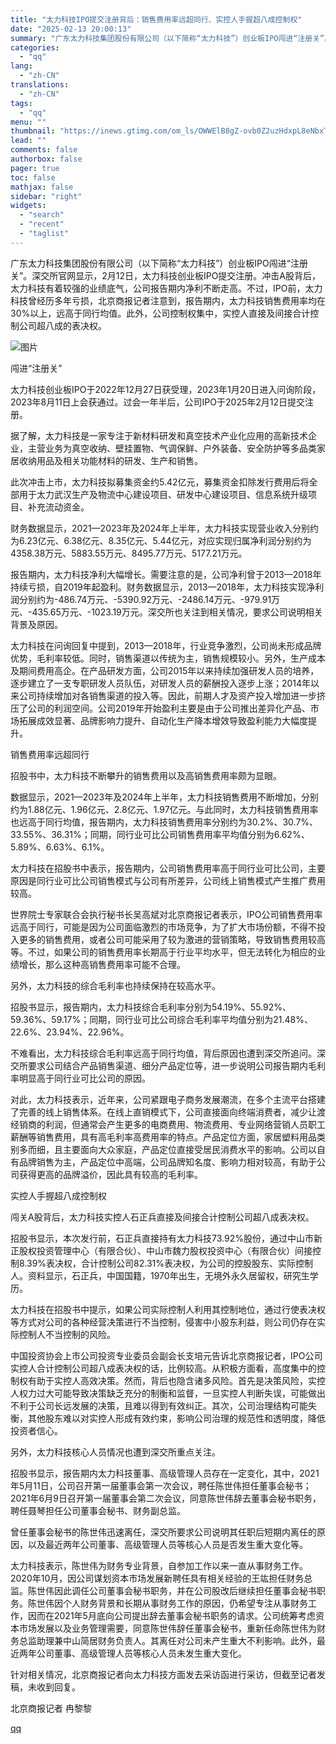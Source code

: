```yaml
---
title: "太力科技IPO提交注册背后：销售费用率远超同行、实控人手握超八成控制权"
date: "2025-02-13 20:00:13"
summary: "广东太力科技集团股份有限公司（以下简称“太力科技”）创业板IPO闯进“注册关”。深交所官网显示，2月..."
categories:
  - "qq"
lang:
  - "zh-CN"
translations:
  - "zh-CN"
tags:
  - "qq"
menu: ""
thumbnail: "https://inews.gtimg.com/om_ls/OWWElB8gZ-ovb0Z2uzHdxpL8eNbxT14qWYC1h9e6O6CTsAA_640360/0"
lead: ""
comments: false
authorbox: false
pager: true
toc: false
mathjax: false
sidebar: "right"
widgets:
  - "search"
  - "recent"
  - "taglist"
---
```


广东太力科技集团股份有限公司（以下简称“太力科技”）创业板IPO闯进“注册关”。深交所官网显示，2月12日，太力科技创业板IPO提交注册。冲击A股背后，太力科技有着较强的业绩底气，公司报告期内净利不断走高。不过，IPO前，太力科技曾经历多年亏损，北京商报记者注意到，报告期内，太力科技销售费用率均在30%以上，远高于同行均值。此外，公司控制权集中，实控人直接及间接合计控制公司超八成的表决权。

![图片](https://inews.gtimg.com/om_bt/OnGk--V58VC_EnihwofPWK4zvCna61xjSv1dl-SqxFbfQAA/641)

闯进“注册关”

太力科技创业板IPO于2022年12月27日获受理，2023年1月20日进入问询阶段，2023年8月11日上会获通过。过会一年半后，公司IPO于2025年2月12日提交注册。

据了解，太力科技是一家专注于新材料研发和真空技术产业化应用的高新技术企业，主营业务为真空收纳、壁挂置物、气调保鲜、户外装备、安全防护等多品类家居收纳用品及相关功能材料的研发、生产和销售。

此次冲击上市，太力科技拟募集资金约5.42亿元，募集资金扣除发行费用后将全部用于太力武汉生产及物流中心建设项目、研发中心建设项目、信息系统升级项目、补充流动资金。

财务数据显示，2021—2023年及2024年上半年，太力科技实现营业收入分别约为6.23亿元、6.38亿元、8.35亿元、5.44亿元，对应实现归属净利润分别约为4358.38万元、5883.55万元、8495.77万元、5177.21万元。

报告期内，太力科技净利大幅增长。需要注意的是，公司净利曾于2013—2018年持续亏损，自2019年起盈利。财务数据显示，2013—2018年，太力科技实现净利润分别约为-486.74万元、-5390.92万元、-2486.14万元、-979.91万元、-435.65万元、-1023.19万元。深交所也关注到相关情况，要求公司说明相关背景及原因。

太力科技在问询回复中提到，2013—2018年，行业竞争激烈，公司尚未形成品牌优势，毛利率较低。同时，销售渠道以传统为主，销售规模较小。另外，生产成本及期间费用高企。在产品研发方面，公司2015年以来持续加强研发人员的培养，逐步建立了一支专职研发人员队伍，对研发人员的薪酬投入逐步上涨；2014年以来公司持续增加对各销售渠道的投入等。因此，前期人才及资产投入增加进一步挤压了公司的利润空间。公司2019年开始盈利主要是由于公司推出差异化产品、市场拓展成效显著、品牌影响力提升、自动化生产降本增效导致盈利能力大幅度提升。

销售费用率远超同行

招股书中，太力科技不断攀升的销售费用以及高销售费用率颇为显眼。

数据显示，2021—2023年及2024年上半年，太力科技销售费用不断增加，分别约为1.88亿元、1.96亿元、2.8亿元、1.97亿元。与此同时，太力科技销售费用率也远高于同行均值，报告期内，太力科技销售费用率分别约为30.2%、30.7%、33.55%、36.31%；同期，同行业可比公司销售费用率平均值分别为6.62%、5.89%、6.63%、6.1%。

太力科技在招股书中表示，报告期内，公司销售费用率高于同行业可比公司，主要原因是同行业可比公司销售模式与公司有所差异，公司线上销售模式产生推广费用较高。

世界院士专家联合会执行秘书长吴高斌对北京商报记者表示，IPO公司销售费用率远高于同行，可能是因为公司面临激烈的市场竞争，为了扩大市场份额，不得不投入更多的销售费用，或者公司可能采用了较为激进的营销策略，导致销售费用较高等。不过，如果公司的销售费用率长期高于行业平均水平，但无法转化为相应的业绩增长，那么这种高销售费用率可能不合理。

另外，太力科技的综合毛利率也持续保持在较高水平。

招股书显示，报告期内，太力科技综合毛利率分别为54.19%、55.92%、59.36%、59.17%；同期，同行业可比公司综合毛利率平均值分别为21.48%、22.6%、23.94%、22.96%。

不难看出，太力科技综合毛利率远高于同行均值，背后原因也遭到深交所追问。深交所要求公司结合产品销售渠道、细分产品定位等，进一步说明公司报告期内毛利率明显高于同行业可比公司的原因。

对此，太力科技表示，近年来，公司紧跟电子商务发展潮流，在多个主流平台搭建了完善的线上销售体系。在线上直销模式下，公司直接面向终端消费者，减少让渡经销商的利润，但通常会产生更多的电商费用、物流费用、专业网络营销人员职工薪酬等销售费用，具有高毛利率高费用率的特点。产品定位方面，家居塑料用品类别多而细，且主要面向大众家庭，产品定位直接受居民消费水平的影响。公司以自有品牌销售为主，产品定位中高端，公司品牌知名度、影响力相对较高，有助于公司获得更高的品牌溢价，因此具有较高的毛利率。

实控人手握超八成控制权

闯关A股背后，太力科技实控人石正兵直接及间接合计控制公司超八成表决权。

招股书显示，本次发行前，石正兵直接持有太力科技73.92%股份，通过中山市新正股权投资管理中心（有限合伙）、中山市魏力股权投资中心（有限合伙）间接控制8.39%表决权，合计控制公司82.31%表决权，为公司的控股股东、实际控制人。资料显示，石正兵，中国国籍，1970年出生，无境外永久居留权，研究生学历。

太力科技在招股书中提示，如果公司实际控制人利用其控制地位，通过行使表决权等方式对公司的各种经营决策进行不当控制，侵害中小股东利益，则公司仍存在实际控制人不当控制的风险。

中国投资协会上市公司投资专业委员会副会长支培元告诉北京商报记者，IPO公司实控人合计控制公司超八成表决权的话，比例较高。从积极方面看，高度集中的控制权有助于实控人高效决策。然而，背后也隐含诸多风险。首先是决策风险，实控人权力过大可能导致决策缺乏充分的制衡和监督，一旦实控人判断失误，可能做出不利于公司长远发展的决策，且难以得到有效纠正。其次，公司治理结构可能失衡，其他股东难以对实控人形成有效约束，影响公司治理的规范性和透明度，降低投资者信心。

另外，太力科技核心人员情况也遭到深交所重点关注。

招股书显示，报告期内太力科技董事、高级管理人员存在一定变化，其中，2021年5月11日，公司召开第一届董事会第一次会议，聘任陈世伟担任董事会秘书；2021年6月9日召开第一届董事会第二次会议，同意陈世伟辞去董事会秘书职务，聘任聂琴担任公司董事会秘书、财务副总监。

曾任董事会秘书的陈世伟迅速离任，深交所要求公司说明其任职后短期内离任的原因，以及最近两年公司董事、高级管理人员等核心人员是否发生重大变化等。

太力科技表示，陈世伟为财务专业背景，自参加工作以来一直从事财务工作。2020年10月，因公司谋划资本市场发展新聘任具有相关经验的王竑担任财务总监。陈世伟因此调任公司董事会秘书职务，并在公司股改后继续担任董事会秘书职务。陈世伟因个人财务背景和长期从事财务工作的原因，仍希望专注从事财务工作，因而在2021年5月底向公司提出辞去董事会秘书职务的请求。公司统筹考虑资本市场发展以及业务管理需要，同意陈世伟辞任董事会秘书，重新任命陈世伟为财务总监助理兼中山简居财务负责人。其离任对公司未产生重大不利影响。此外，最近两年公司董事、高级管理人员等核心人员未发生重大变化。

针对相关情况，北京商报记者向太力科技方面发去采访函进行采访，但截至记者发稿，未收到回复。

北京商报记者 冉黎黎

[qq](https://new.qq.com/rain/a/20250213A085QF00)
